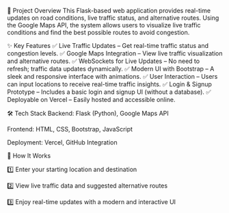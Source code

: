 📌 Project Overview
This Flask-based web application provides real-time updates on road conditions, live traffic status, and alternative routes. Using the Google Maps API, the system allows users to visualize live traffic conditions and find the best possible routes to avoid congestion.

✨ Key Features
✅ Live Traffic Updates – Get real-time traffic status and congestion levels.
✅ Google Maps Integration – View live traffic visualization and alternative routes.
✅ WebSockets for Live Updates – No need to refresh; traffic data updates dynamically.
✅ Modern UI with Bootstrap – A sleek and responsive interface with animations.
✅ User Interaction – Users can input locations to receive real-time traffic insights.
✅ Login & Signup Prototype – Includes a basic login and signup UI (without a database).
✅ Deployable on Vercel – Easily hosted and accessible online.

🛠️ Tech Stack
Backend: Flask (Python), Google Maps API

Frontend: HTML, CSS, Bootstrap, JavaScript

Deployment: Vercel, GitHub Integration

🚀 How It Works

1️⃣ Enter your starting location and destination

2️⃣ View live traffic data and suggested alternative routes

3️⃣ Enjoy real-time updates with a modern and interactive UI
